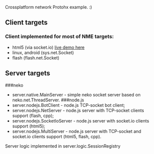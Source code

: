 Crossplatform network Protohx example. :)


## Client targets
### Client implemented for most of NME targets:
* html5 (via socket.io) [live demo here](http://protohx.ap01.aws.af.cm/)
* linux, android (sys.net.Socket)
* flash  (flash.net.Socket)


## Server targets
###neko
* server.native.MainServer - simple neko socket server based on neko.net.ThreadServer.
###node.js
* server.nodejs.BotClient - node.js TCP-socket bot client;
* server.nodejs.NetServer - node.js server with TCP-socket clients support (flash, cpp);
* server.nodejs.SocketIoServer - node.js server with socket.io clients support (html5);
* server.nodejs.MultiServer - node.js server with TCP-socket and socket.io clients support (html5, flash, cpp).

Server logic implemented in server.logic.SessionRegistry

